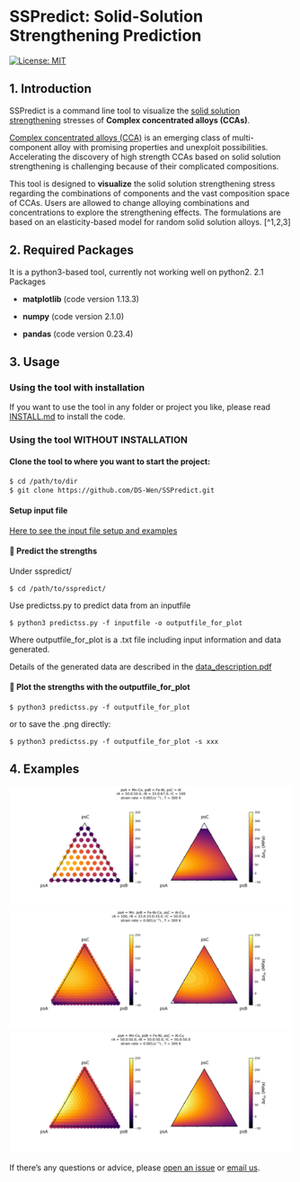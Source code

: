 # SSPredict: Solid-Solution Strengthening Prediction

[![License: MIT](https://img.shields.io/badge/License-MIT-yellow.svg)](https://opensource.org/licenses/MIT)

<!-- toc -->

## 1.  Introduction

SSPredict is a command line tool to visualize the [solid solution strengthening](https://en.wikipedia.org/wiki/Solid_solution_strengthening) stresses of **Complex concentrated alloys (CCAs)**.

[Complex concentrated alloys (CCA)](https://scholar.google.com/scholar?hl=en&as_sdt=0%2C15&q=complex+concentrated+alloys&btnG=) is an emerging class of multi-component alloy with promising properties and unexploit possibilities. Accelerating the discovery of high strength CCAs based on solid solution strengthening is challenging because of their complicated compositions. 

This tool is designed to **visualize** the solid solution strengthening stress regarding the combinations of components and the vast composition space of CCAs. Users are allowed to change alloying combinations and concentrations to explore the strengthening effects. The formulations are based on an elasticity-based model for random solid solution alloys. [^1,2,3]



## 2.  Required Packages

It is a python3-based tool, currently not working well on python2.  2.1  Packages 

- **matplotlib** (code version 1.13.3)

- **numpy** (code version 2.1.0)

- **pandas** (code version 0.23.4)



## 3.  Usage

### Using the tool with installation

If you want to use the tool in any folder or project you like, please read [INSTALL.md](/INSTALL.md) to install the code.  



### Using the tool WITHOUT INSTALLATION

#### Clone the tool to where you want to start the project:

```
$ cd /path/to/dir
$ git clone https://github.com/DS-Wen/SSPredict.git
```

#### Setup input file

[Here to see the input file setup and examples](/examples/input_guide.md)

#### 📍 Predict the strengths

Under sspredict/ 

```
$ cd /path/to/sspredict/
```

Use predictss.py to predict data from an inputfile

```
$ python3 predictss.py -f inputfile -o outputfile_for_plot  
```

Where outputfile_for_plot is a .txt file including input information and data generated.  

Details of the generated data are described in the [data_description.pdf](examples/output_description.pdf)

#### 📍 Plot the strengths with the outputfile_for_plot

```
$ python3 predictss.py -f outputfile_for_plot
```

or to save the .png directly:

```
$ python3 predictss.py -f outputfile_for_plot -s xxx
```



## 4. Examples

![](examples/MnFe-CoNi-Al/MnFe-CoNi-Al_plot.png)
![](examples/Mn-FeCoNi-AlCu/Mn-FeCoNi-AlCu_plot.png)
![](examples/MnFe-CoNi-AlCu/MnFe-CoNi-AlCu_plot.png)



If there’s any questions or advice, please [open an issue](https://github.com/DS-Wen/SSPredict/issues/new) or [email us](mailto:wen94@purdue.edu?subject=[Github]%20SSPredict).



[^1]: [Varvenne, Céline, Aitor Luque, and William A. Curtin. "Theory of strengthening in fcc high entropy alloys." *Acta Materialia*118 (2016): 164-176.](https://doi.org/10.1016/j.actamat.2016.07.0401)  
[^2]: [Varvenne, Céline, et al. "Solute strengthening in random alloys." *Acta Materialia* 124 (2017): 660-683.](https://doi.org/10.1016/j.actamat.2016.09.046)  
[^3]: [Varvenne, Céline, and William A. Curtin. "Predicting yield strengths of noble metal high entropy alloys." *Scripta Materialia* 142 (2018): 92-95.](https://doi.org/10.1016/j.scriptamat.2017.08.030)

